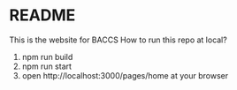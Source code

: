 # README

This is the website for BACCS
How to run this repo at local?

1. npm run build
2. npm run start
3. open http://localhost:3000/pages/home at your browser
